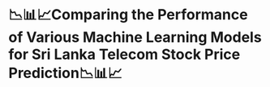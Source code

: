 # 📉📊📈**Comparing the Performance of Various Machine Learning Models   for Sri Lanka Telecom Stock Price Prediction**📉📊📈
